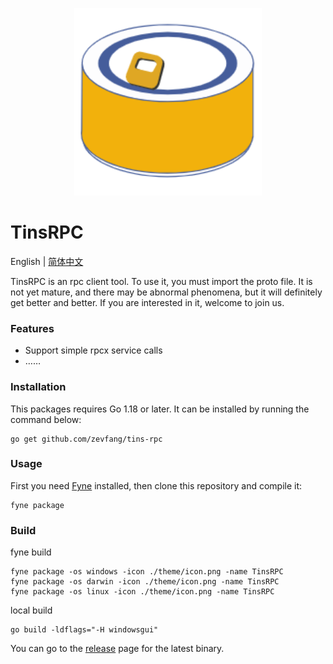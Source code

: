 <p align="center">
  <img src="resource/logo.png" width="300" alt="TinsRPC Logo">
</p>

# TinsRPC

English | [简体中文](README-CN.md)

TinsRPC is an rpc client tool. To use it, you must import the proto file. It is not yet mature, and there may be abnormal phenomena, but it will definitely get better and better. If you are interested in it, welcome to join us.

### Features

* Support simple rpcx service calls
* ……

### Installation

This packages requires Go 1.18 or later. It can be installed by running the command below:

```
go get github.com/zevfang/tins-rpc
```


### Usage

First you need [Fyne](https://github.com/fyne-io/fyne) installed, then clone this repository and compile it:
```
fyne package
```

### Build

fyne build
```
fyne package -os windows -icon ./theme/icon.png -name TinsRPC
fyne package -os darwin -icon ./theme/icon.png -name TinsRPC
fyne package -os linux -icon ./theme/icon.png -name TinsRPC
```

local build

```
go build -ldflags="-H windowsgui"
```

You can go to the [release](https://github.com/zevfang/tins-rpc/releases) page for the latest binary.



